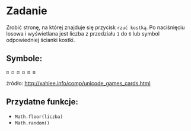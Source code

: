 # Zadanie

Zrobić stronę, na której znajduje się przycisk `rzuć kostką`. Po naciśnięciu losowa i wyświetlana jest liczba z przedziału `1` do `6` lub symbol odpowiedniej ścianki kostki.

## Symbole:

```
⚀ ⚁ ⚂ ⚃ ⚄ ⚅
```
źródło: http://xahlee.info/comp/unicode_games_cards.html

## Przydatne funkcje:
- `Math.floor(liczba)`
- `Math.random()`
